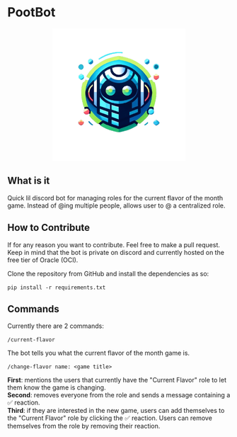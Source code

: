 # PootBot

<p align="center">
  <img width="300" height="300" src="https://raw.githubusercontent.com/AhmetMuratAcar/PootBot/main/Images/PootBot-Logo.png">
</p>

## What is it
Quick lil discord bot for managing roles for the current flavor of the month game. Instead of @ing multiple people, allows user to @ a centralized role.

## How to Contribute
If for any reason you want to contribute. Feel free to make a pull request. Keep in mind that the bot is private on discord and currently hosted on the free tier of Oracle (OCI).

Clone the repository from GitHub and install the dependencies as so:
```
pip install -r requirements.txt
```

## Commands
Currently there are 2 commands:

```
/current-flavor
```
The bot tells you what the current flavor of the month game is.

```
/change-flavor name: <game title>
```
**First**: mentions the users that currently have the "Current Flavor" role to let them know the game is changing.  
**Second**: removes everyone from the role and sends a message containing a ✅ reaction.  
**Third**: if they are interested in the new game, users can add themselves to the "Current Flavor" role by clicking the ✅ reaction. Users can remove themselves from the role by removing their reaction.

